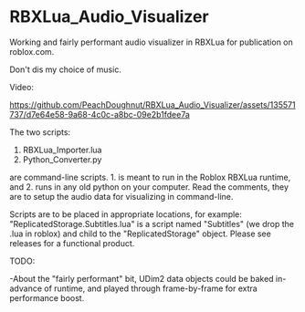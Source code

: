 # RBXLua_Audio_Visualizer

Working and fairly performant audio visualizer in RBXLua for publication on roblox.com.

Don't dis my choice of music.

Video:


https://github.com/PeachDoughnut/RBXLua_Audio_Visualizer/assets/135571737/d7e64e58-9a68-4c0c-a8bc-09e2b1fdee7a



The two scripts:

1. RBXLua_Importer.lua
2. Python_Converter.py

are command-line scripts. 1. is meant to run in the Roblox RBXLua runtime, and 2. runs in any old python on your computer. Read the comments, they are to setup the audio data for visualizing in command-line.

Scripts are to be placed in appropriate locations, for example: "ReplicatedStorage.Subtitles.lua" is a script named "Subtitles" (we drop the .lua in roblox) and child to the "ReplicatedStorage" object. Please see releases for a functional product.


TODO:

-About the "fairly performant" bit, UDim2 data objects could be baked in-advance of runtime, and played through frame-by-frame for extra performance boost.
